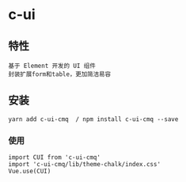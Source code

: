# c-ui
## 特性
```
基于 Element 开发的 UI 组件
封装扩展form和table，更加简洁易容
```
## 安装
```
yarn add c-ui-cmq  / npm install c-ui-cmq --save
```

### 使用
```
import CUI from 'c-ui-cmq'
import 'c-ui-cmq/lib/theme-chalk/index.css'
Vue.use(CUI)
```
